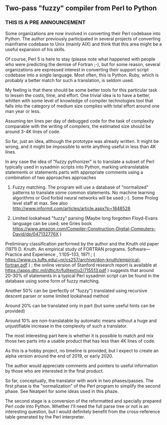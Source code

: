 ## Two-pass "fuzzy" compiler from Perl to Python 
### THIS IS A PRE ANNOUNCEMENT 

Some organizations are now involved in converting their Perl codebase into Python. The author previously participated in several projects of converting mainframe codebase to Unix (mainly AIX) and think that this area might be a useful expansion of his skills. 
 
Of course, Perl 5 is here to stay (please note what happened with people who were predicting the demise of Fortran ;-), but for some reason, 
several organizations are expressed interest in converting their support script codebase into a single language. Most often, this is Python. 
Ruby, which is probably a better match for such a translation, is seldom used. 

My feeling is that there should be some better tools for this particular task to lessen the costs, time, and effort. One trivial idea is to have a better, 
whitten with some level of knowledge of compiler technologies tool that falls into the category of medium size complies with total effort around one man year or less. 

Assuming ten lines per day of debugged code for the task of complexity comparable with the writing of compilers, the estimated size should be around 3-4K lines of code. 

So far, just an idea, although the prototype was already written. It might be wrong, and it might be impossible to write anything useful in less than 4K lines. 

In any case the idea of "fuzzy pythonizer" is to translate a subset of Perl typically used in sysadmin scripts into Python, marking untranslatable statements
or statements parts with appropriate comments using a combination of two approaches approaches

1. Fuzzy matching. The program will use a database of "normalized" patterns to translate some common statements. No machine learning algorithms or God forbid neural networks will be used ;-). Some Prolog level staff at max. See also http://www.informit.com/articles/article.aspx?p=1848528
  
2. Limited lookahead "fuzzy" parsing (Maybe long forgotten Floyd-Evans language can be used; see Gries book https://www.amazon.com/Compiler-Construction-Digital-Computers-David/dp/047132776X )

Preliminary classification performed by the author and the Knuth old paper (1971)  D. Knuth. An empirical study of FORTRAN programs. Software—Practice and Experience , 1:105–133, 1971 ; ( https://www.cs.tufts.edu/~nr/cs257/archive/don-knuth/empirical-fortran.pdf ) ; the online version of Stanford research report is available at  https://apps.dtic.mil/dtic/tr/fulltext/u2/715513.pdf ) suggests that around 20-30% of statements in a typical Perl sysadmin script can be found in
the database using some form of fuzzy matching. 

Another 50% can be (perfectly of "fuzzy") translated using recursive descent parser or some limited lookahead method

Around 20% can be translated only in part (but some useful hints can be provided) 

Around 10% are non-translatable by automatic means without a huge and unjustifiable increase in the complexity of such a translator.   

The most interesting part here is whether it is possible to match and mix those two parts into a usable product that has less than 4K lines of code.   

As this is a hobby project, no timeline is provided, but I expect to create an alpha version around the end of 2019, or early 2020.

The author would appreciate comments and pointers to useful information by those who are interested in the final product.  

So far, conceptually, the translator with work in two phases/passes. The first phase is the "normalization" of the Perl program to simplify the second phase. See Neatperl for some ideas used in this phaze. 

The second stage is a conversion of the reformatted and specially prepared Perl code into Python. Whether I'll need the full parse tree or not is an interesting question, but I would definitely benefit from the cross-reference table generated by the Perl interpreter. 
